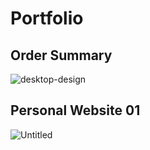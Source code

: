 # Portfolio

## Order Summary

![desktop-design](https://user-images.githubusercontent.com/85311370/184511740-1ed02b1e-3b01-4d74-bd2a-92e0e0e8e9a4.jpg)

## Personal Website 01



![Untitled](https://user-images.githubusercontent.com/85311370/184523841-d6f7d21e-bc86-489b-b8a5-54985a9af2bf.png)
